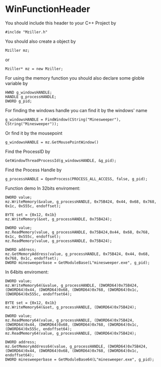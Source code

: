 # WinFunctionHeader

You should include this header to your C++ Project by

	#inclde "Mziller.h"
	
You should also create a object by

	Mziller mz;
	
or

	Mziller* mz = new Mziller;

For using the memory function you should also declare some globle variable by

	HWND g_windowsHANDLE;
	HANDLE g_processHANDLE;
	DWORD g_pid;

For finding the windows handle you can find it by the windows' name

	g_windowsHANDLE = FindWindow(CString("Minesweeper"), CString("Minesweeper"));
	
Or find it by the mousepoint 

	g_windowsHANDLE = mz.GetMousePointWindow()

Find the ProcessID by

	GetWindowThreadProcessId(g_windowsHANDLE, &g_pid);
	
Find the Process Handle by

	g_processHANDLE = OpenProcess(PROCESS_ALL_ACCESS, false, g_pid);
	
Function demo
In 32bits enviroment:

	DWORD value;
	mz.WriteMemory(&value, g_processHANDLE, 0x75B424, 0x44, 0x68, 0x768, 0x1c, 0x555c, endoffset);
	
	BYTE set = {0x12, 0x1b}
	mz.WriteMemory(&set, g_processHANDLE, 0x75B424);
	
	DWORD value;
	mz.ReadMemory(value, g_processHANDLE, 0x75B424,0x44, 0x68, 0x768, 0x1c, 0x555c, endoffset);
	mz.ReadMemory(value, g_processHANDLE, 0x75B424);
	
	DWORD address;
	mz.GetMemoryAddress(value, g_processHANDLE, 0x75B424, 0x44, 0x68, 0x768, 0x1c, endoffset);
	DWORD minesweeperbase = GetModuleBase(L"minesweeper.exe", g_pid);
	
In 64bits enviroment:

	DWORD value;
	mz.WriteMemory64(&value, g_processHANDLE, (DWORD64)0x75B424, (DWORD64)0x44, (DWORD64)0x68, (DWORD64)0x768, (DWORD64)0x1c, (DWORD64)0x555c, endoffset64);
	
	BYTE set = {0x12, 0x1b}
	mz.WriteMemory64(&set, g_processHANDLE, (DWORD64)0x75B424);
	
	DWORD value;
	mz.ReadMemory64(value, g_processHANDLE, (DWORD64)0x75B424,(DWORD64)0x44, (DWORD64)0x68, (DWORD64)0x768, (DWORD64)0x1c, (DWORD64)0x555c, endoffset64);
	mz.ReadMemory64(value, g_processHANDLE, (DWORD64)0x75B424);
	
	DWORD address;
	mz.GetMemoryAddress64(value, g_processHANDLE, (DWORD64)0x75B424, (DWORD64)0x44, (DWORD64)0x68, (DWORD64)0x768, (DWORD64)0x1c, endoffset64);
	DWORD minesweeperbase = GetModuleBase64(L"minesweeper.exe", g_pid);
	

